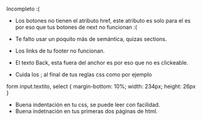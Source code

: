 Incompleto :(

- Los botones no tienen el atributo href, este atributo es solo para el <a> es por eso que tus botones de next no funcionan :(

- Te falto usar un poquito más de semántica, quizas sections.
- Los links de tu footer no funcionan.
- El texto Back, esta fuera del anchor es por eso que no es clickeable.
- Cuida los ; al final de tus reglas css como por ejemplo

form input.textito, select {
margin-bottom: 10%;
width: 234px;
height: 26px
}

- Buena indentación en tu css, se puede leer con facilidad.
- Buena indetnación en tus primeras dos páginas de html.

